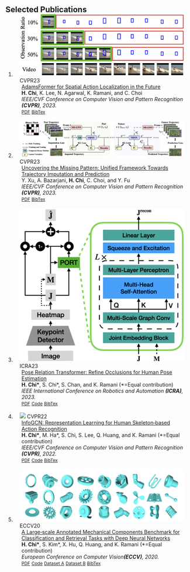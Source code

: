 <h2 id="publications" style="margin: 2px 0px -15px;">Selected Publications</h2>

<div class="publications">
<ol class="bibliography">

<li>
<div class="pub-row">

  <div class="col-sm-3 abbr" style="position: relative;padding-right: 15px;padding-left: 15px;">
    <img src="assets/img/cvpr23_1.png" class="teaser img-fluid z-depth-1">
    <abbr class="badge">CVPR23</abbr>
  </div>

  <div class="col-sm-9" style="position: relative;padding-right: 15px;padding-left: 20px;">
    <div class="title"><a href="https://openaccess.thecvf.com/content/CVPR2023/papers/Chi_AdamsFormer_for_Spatial_Action_Localization_in_the_Future_CVPR_2023_paper.pdf">AdamsFormer for Spatial Action Localization in the Future</a></div>
    <div class="author"><strong>H. Chi</strong>, K. Lee, N. Agarwal, K. Ramani, and C. Choi</div>
    <div class="periodical"><em>IEEE/CVF Conference on Computer Vision and Pattern Recognition <strong>(CVPR)</strong>, 2023.</em></div>
    <div class="links">
      <a href="https://openaccess.thecvf.com/content/CVPR2023/papers/Chi_AdamsFormer_for_Spatial_Action_Localization_in_the_Future_CVPR_2023_paper.pdf" class="btn btn-sm z-depth-0" role="button" target="_blank" style="font-size:12px;">PDF</a>
      <a href="https://scholar.googleusercontent.com/scholar.bib?q=info:Ph_oBtK9_2YJ:scholar.google.com/&output=citation&scisdr=Cm2L344SEJqC5e1kb90:AGlGAw8AAAAAZHNid91RujRj_mHLQuwCTPUvOcI&scisig=AGlGAw8AAAAAZHNid_dGmo5NbRmfHRHnUVdwxF0&scisf=4&ct=citation&cd=-1&hl=en" class="btn btn-sm z-depth-0" role="button" target="_blank" style="font-size:12px;">BibTex</a>
      <!--<strong><i style="color:#e74d3c">Oral Presentation</i></strong>-->
    </div>
  </div>
</div>
</li>

<br>

<li>
<div class="pub-row">

  <div class="col-sm-3 abbr" style="position: relative;padding-right: 15px;padding-left: 15px;">
    <img src="assets/img/cvpr23_2.png" class="teaser img-fluid z-depth-1">
    <abbr class="badge">CVPR23</abbr>
  </div>

  <div class="col-sm-9" style="position: relative;padding-right: 15px;padding-left: 20px;">
    <div class="title"><a href="https://openaccess.thecvf.com/content/CVPR2023/papers/Xu_Uncovering_the_Missing_Pattern_Unified_Framework_Towards_Trajectory_Imputation_and_CVPR_2023_paper.pdf">Uncovering the Missing Pattern: Unified Framework Towards Trajectory Imputation and Prediction</a></div>
    <div class="author">Y. Xu, A. Bazarjani, <strong>H. Chi</strong>, C. Choi, and Y. Fu</div>
    <div class="periodical"><em>IEEE/CVF Conference on Computer Vision and Pattern Recognition <strong>(CVPR)</strong>, 2023.</em></div>
    <div class="links">
      <a href="https://openaccess.thecvf.com/content/CVPR2023/papers/Xu_Uncovering_the_Missing_Pattern_Unified_Framework_Towards_Trajectory_Imputation_and_CVPR_2023_paper.pdf" class="btn btn-sm z-depth-0" role="button" target="_blank" style="font-size:12px;">PDF</a>
      <a href="https://scholar.googleusercontent.com/scholar.bib?q=info:RWfRc4zuy0EJ:scholar.google.com/&output=citation&scisdr=Cm2L344SEJqC5e1kyLE:AGlGAw8AAAAAZHNi0LEhiwvG5hF3LrR0wEkEI3M&scisig=AGlGAw8AAAAAZHNi0E_JJR3TaJeeuDWfnGSGMyE&scisf=4&ct=citation&cd=-1&hl=en" class="btn btn-sm z-depth-0" role="button" target="_blank" style="font-size:12px;">BibTex</a>
    </div>
  </div>
</div>
</li>

<br>

<li>
<div class="pub-row">

  <div class="col-sm-3 abbr" style="position: relative;padding-right: 15px;padding-left: 15px;">
    <img src="assets/img/icra23.png" class="teaser img-fluid z-depth-1">
    <abbr class="badge">ICRA23</abbr>
  </div>

  <div class="col-sm-9" style="position: relative;padding-right: 15px;padding-left: 20px;">
    <div class="title"><a href="">Pose Relation Transformer: Refine Occlusions for Human Pose Estimation</a></div>
    <div class="author"><strong>H. Chi*</strong>, S. Chi*, S. Chan, and K. Ramani (*=Equal contribution)</div>
    <div class="periodical"><em>IEEE International Conference on Robotics and Automation <strong>(ICRA)</strong>, 2023.</em></div>
    <div class="links">
      <a href="" class="btn btn-sm z-depth-0" role="button" target="_blank" style="font-size:12px;">PDF</a>
      <a href="https://github.com/stnoah1/port" class="btn btn-sm z-depth-0" role="button" target="_blank" style="font-size:12px;">Code</a>
      <a href="" class="btn btn-sm z-depth-0" role="button" target="_blank" style="font-size:12px;">BibTex</a>
    </div>
  </div>
</div>
</li>

<br>


<li>
<div class="pub-row">

  <div class="col-sm-3 abbr" style="position: relative;padding-right: 15px;padding-left: 15px;">
    <img src="assets/img/cvpr22.png" class="teaser img-fluid z-depth-1">
    <abbr class="badge">CVPR22</abbr>
  </div>

  <div class="col-sm-9" style="position: relative;padding-right: 15px;padding-left: 20px;">
    <div class="title"><a href="https://openaccess.thecvf.com/content/CVPR2022/papers/Chi_InfoGCN_Representation_Learning_for_Human_Skeleton-Based_Action_Recognition_CVPR_2022_paper.pdf">InfoGCN: Representation Learning for Human Skeleton‐based Action Recognition</a></div>
    <div class="author"><strong>H. Chi*</strong>, M. Ha*, S. Chi, S. Lee, Q. Huang, and K. Ramani (*=Equal contribution)</div>
    <div class="periodical"><em>IEEE/CVF Conference on Computer Vision and Pattern Recognition <strong>(CVPR)</strong>, 2022.</em></div>
    <div class="links">
      <a href="https://openaccess.thecvf.com/content/CVPR2022/papers/Chi_InfoGCN_Representation_Learning_for_Human_Skeleton-Based_Action_Recognition_CVPR_2022_paper.pdf" class="btn btn-sm z-depth-0" role="button" target="_blank" style="font-size:12px;">PDF</a>
      <a href="https://github.com/stnoah1/infogcn" class="btn btn-sm z-depth-0" role="button" target="_blank" style="font-size:12px;">Code</a>
      <a href="https://scholar.googleusercontent.com/scholar.bib?q=info:W1XfceuOPGMJ:scholar.google.com/&output=citation&scisdr=Cm1heoCjEJqC5feFp5E:AGlGAw8AAAAAZGmDv5GZuawFuSoktOS4-JtGU8s&scisig=AGlGAw8AAAAAZGmDv3KtkbamwlDJp8Xt6-nbzSc&scisf=4&ct=citation&cd=-1&hl=en" class="btn btn-sm z-depth-0" role="button" target="_blank" style="font-size:12px;">BibTex</a>
    </div>
  </div>
</div>
</li>

<br>

<li>
<div class="pub-row">

  <div class="col-sm-3 abbr" style="position: relative;padding-right: 15px;padding-left: 15px;">
    <img src="assets/img/eccv20.png" class="teaser img-fluid z-depth-1">
    <abbr class="badge">ECCV20</abbr>
  </div>

  <div class="col-sm-9" style="position: relative;padding-right: 15px;padding-left: 20px;">
    <div class="title"><a href="https://www.ecva.net/papers/eccv_2020/papers_ECCV/papers/123630171.pdf">A Large‐scale Annotated Mechanical Components Benchmark for Classification and Retrieval Tasks with Deep Neural Networks</a></div>
    <div class="author"><strong>H. Chi*</strong>, S. Kim*, X. Hu, Q. Huang, and K. Ramani (*=Equal contribution)</div>
    <div class="periodical"><em>European Conference on Computer Vision<strong>(ECCV)</strong>, 2020.</em></div>
    <div class="links">
      <a href="https://www.ecva.net/papers/eccv_2020/papers_ECCV/papers/123630171.pdf" class="btn btn-sm z-depth-0" role="button" target="_blank" style="font-size:12px;">PDF</a>
      <a href="https://github.com/stnoah1/mcb" class="btn btn-sm z-depth-0" role="button" target="_blank" style="font-size:12px;">Code</a>
      <a href="https://app.box.com/s/lwvmxbu8v75g5hd1ulaloszte0l1t1n9" class="btn btn-sm z-depth-0" role="button" target="_blank" style="font-size:12px;">Dataset A</a>
      <a href="https://app.box.com/s/pve9x614z10od4glr5tatgqyuya4b52v" class="btn btn-sm z-depth-0" role="button" target="_blank" style="font-size:12px;">Dataset B</a>
      <a href="https://scholar.googleusercontent.com/scholar.bib?q=info:65DLsH-x848J:scholar.google.com/&output=citation&scisdr=Cm1heoCjEJqC5feCLUA:AGlGAw8AAAAAZGmENUBCKdzfFQnc4MYtHS3s8K0&scisig=AGlGAw8AAAAAZGmENXsqXRaGqIa844gaw9rCmeM&scisf=4&ct=citation&cd=-1&hl=en&scfhb=1" class="btn btn-sm z-depth-0" role="button" target="_blank" style="font-size:12px;">BibTex</a>
    </div>
  </div>
</div>
</li>

<br>


</ol>
</div>
